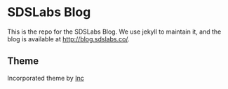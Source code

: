 # SDSLabs Blog

This is the repo for the SDSLabs Blog. We use jekyll to maintain it, and the blog is available at <http://blog.sdslabs.co/>.

## Theme

Incorporated theme by [Inc](https://sendtoinc.com/)
